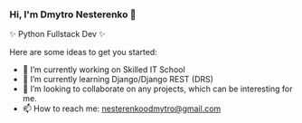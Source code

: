 ### Hi, I'm Dmytro Nesterenko 👋

✨ Python Fullstack Dev ✨ 

Here are some ideas to get you started:

- 🔭 I’m currently working on Skilled IT School 
- 🌱 I’m currently learning Django/Django REST (DRS)
- 👯 I’m looking to collaborate on any projects, which can be interesting for me.
- 📫 How to reach me: nesterenkoodmytro@gmail.com 
